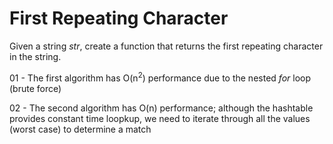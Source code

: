 # First Repeating Character

Given a string _str_, create a function that returns the first repeating character in the string.

01 - The first algorithm has O(n<sup>2</sup>) performance due to the nested _for_ loop (brute force)

02 - The second algorithm has O(n) performance; although the hashtable provides constant time loopkup, we need to iterate through all the values (worst case) to determine a match
